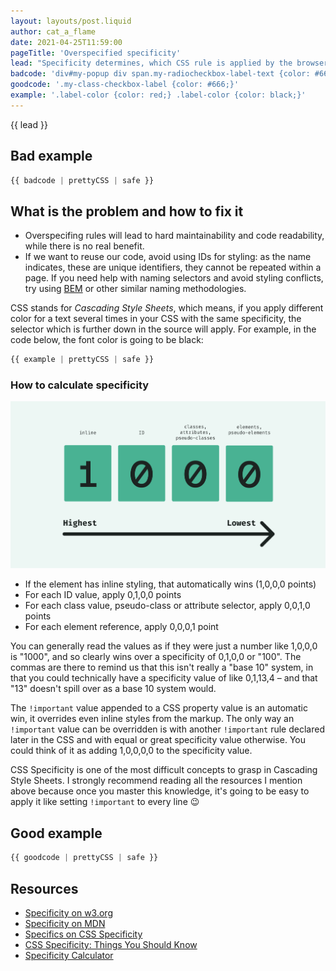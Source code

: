 ```yaml
---
layout: layouts/post.liquid
author: cat_a_flame
date: 2021-04-25T11:59:00
pageTitle: 'Overspecified specificity'
lead: "Specificity determines, which CSS rule is applied by the browsers. Developers often write overly specific selectors just to be 10000% sure their rules will _rule_."
badcode: 'div#my-popup div span.my-radiocheckbox-label-text {color: #666;} #some-id .label {color: #111 !important;}'
goodcode: '.my-class-checkbox-label {color: #666;}'
example: '.label-color {color: red;} .label-color {color: black;}'
---
```


<div class="article-section">

{{ lead }}


## Bad example

```css
{{ badcode | prettyCSS | safe }}
```
</div>
<div class="article-section list-section">

## What is the problem and how to fix it

- Overspecifing rules will lead to hard maintainability and code readability, while there is no real benefit.
- If we want to reuse our code, avoid using IDs for styling: as the name indicates, these are unique identifiers, they cannot be repeated within a page. If you need help with naming selectors and avoid styling conflicts, try using [BEM](http://getbem.com/) or other similar naming methodologies.

CSS stands for _Cascading Style Sheets_, which means, if you apply different color for a text several times in your CSS with the same specificity, the selector which is further down in the source will apply. For example, in the code below, the font color is going to be black:

```css
{{ example | prettyCSS | safe }}
```

### How to calculate specificity

![Visual representation of selector specificity](/src/images/posts/specificity.svg)

- If the element has inline styling, that automatically wins (1,0,0,0 points)
- For each ID value, apply 0,1,0,0 points
- For each class value, pseudo-class or attribute selector, apply 0,0,1,0 points
- For each element reference, apply 0,0,0,1 point

You can generally read the values as if they were just a number like 1,0,0,0 is "1000", and so clearly wins over a specificity of 0,1,0,0 or "100". The commas are there to remind us that this isn't really a "base 10" system, in that you could technically have a specificity value of like 0,1,13,4 – and that "13" doesn't spill over as a base 10 system would.

The `!important` value appended to a CSS property value is an automatic win, it overrides even inline styles from the markup. The only way an `!important` value can be overridden is with another `!important` rule declared later in the CSS and with equal or great specificity value otherwise. You could think of it as adding 1,0,0,0,0 to the specificity value.

CSS Specificity is one of the most difficult concepts to grasp in Cascading Style Sheets. I strongly recommend reading all the resources I mention above because once you master this knowledge, it's going to be easy to apply it like setting `!important` to every line 😉
</div>

<div class="article-section">

## Good example

```css
{{ goodcode | prettyCSS | safe }}
```

</div>

<div class="article-section resources-section">

## Resources
- [Specificity on w3.org](https://www.w3.org/TR/selectors-3/#specificity)
- [Specificity on MDN](https://developer.mozilla.org/en-US/docs/Web/CSS/Specificity)
- [Specifics on CSS Specificity](https://css-tricks.com/specifics-on-css-specificity/)
- [CSS Specificity: Things You Should Know](https://www.smashingmagazine.com/2007/07/css-specificity-things-you-should-know/)
- [Specificity Calculator](https://specificity.keegan.st/)
</div>
